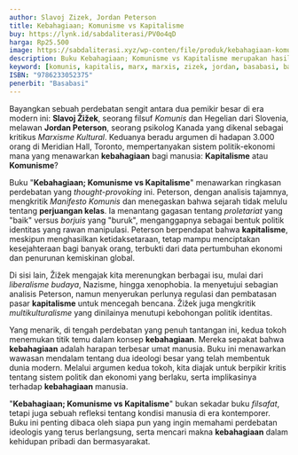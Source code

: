 ```yaml
---
author: Slavoj Zizek, Jordan Peterson
title: Kebahagiaan; Komunisme vs Kapitalisme
buy: https://lynk.id/sabdaliterasi/PV0o4qD
harga: Rp25.500
image: https://sabdaliterasi.xyz/wp-conten/file/produk/kebahagiaan-komunisme-vs-kapitalisme.jpg
description: Buku Kebahagiaan; Komunisme vs Kapitalisme merupakan hasil perdebatan antara Slavoj Zizek, Jordan Peterson mengenai tentang ideologi masing-masing ant.
keyword: [komunis, kapitalis, marx, marxis, zizek, jordan, basabasi, bahagia]
ISBN: "9786233052375"
penerbit: "Basabasi"
---
```

<p>Bayangkan sebuah perdebatan sengit antara dua pemikir besar di era modern ini: <strong>Slavoj Žižek</strong>, seorang filsuf <em>Komunis</em> dan Hegelian dari Slovenia, melawan <strong>Jordan Peterson</strong>, seorang psikolog Kanada yang dikenal sebagai kritikus <em>Marxisme Kultural</em>. Keduanya beradu argumen di hadapan 3.000 orang di Meridian Hall, Toronto, mempertanyakan sistem politik-ekonomi mana yang menawarkan <strong>kebahagiaan</strong> bagi manusia: <strong>Kapitalisme</strong> atau <strong>Komunisme</strong>?</p><p>Buku "<strong>Kebahagiaan; Komunisme vs Kapitalisme</strong>" menawarkan ringkasan perdebatan yang <em>thought-provoking</em> ini. Peterson, dengan analisis tajamnya, mengkritik <em>Manifesto Komunis</em> dan menegaskan bahwa sejarah tidak melulu tentang <strong>perjuangan kelas</strong>. Ia menantang gagasan tentang <em>proletariat</em> yang "baik" versus <em>borjuis</em> yang "buruk", menganggapnya sebagai bentuk politik identitas yang rawan manipulasi. Peterson berpendapat bahwa <strong>kapitalisme</strong>, meskipun menghasilkan ketidaksetaraan, tetap mampu menciptakan kesejahteraan bagi banyak orang, terbukti dari data pertumbuhan ekonomi dan penurunan kemiskinan global.</p><p>Di sisi lain, Žižek mengajak kita merenungkan berbagai isu, mulai dari <em>liberalisme budaya</em>, Nazisme, hingga xenophobia. Ia menyetujui sebagian analisis Peterson, namun menyerukan perlunya regulasi dan pembatasan pasar <strong>kapitalisme</strong> untuk mencegah bencana. Žižek juga mengkritik <em>multikulturalisme</em> yang dinilainya menutupi kebohongan politik identitas.</p><p>Yang menarik, di tengah perdebatan yang penuh tantangan ini, kedua tokoh menemukan titik temu dalam konsep <strong>kebahagiaan</strong>. Mereka sepakat bahwa <strong>kebahagiaan</strong> adalah harapan terbesar umat manusia. Buku ini menawarkan wawasan mendalam tentang dua ideologi besar yang telah membentuk dunia modern. Melalui argumen kedua tokoh, kita diajak untuk berpikir kritis tentang sistem politik dan ekonomi yang berlaku, serta implikasinya terhadap <strong>kebahagiaan</strong> manusia.</p><p>"<strong>Kebahagiaan; Komunisme vs Kapitalisme</strong>" bukan sekadar buku <em>filsafat</em>, tetapi juga sebuah refleksi tentang kondisi manusia di era kontemporer. Buku ini penting dibaca oleh siapa pun yang ingin memahami perdebatan ideologis yang terus berlangsung, serta mencari makna <strong>kebahagiaan</strong> dalam kehidupan pribadi dan bermasyarakat.</p>


